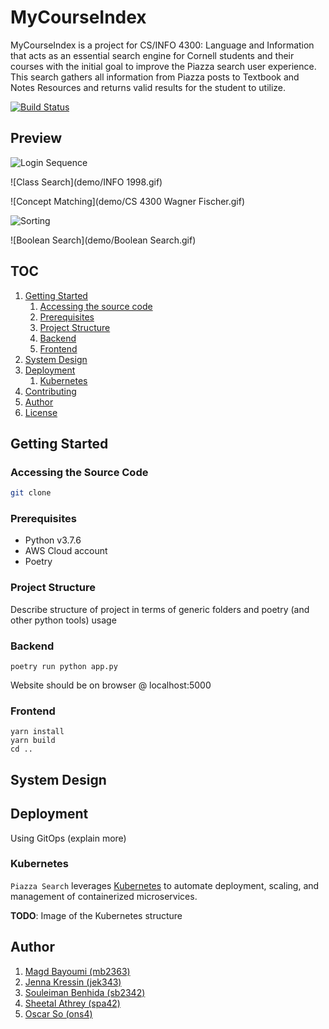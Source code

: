 # MyCourseIndex
MyCourseIndex is a project for CS/INFO 4300: Language and Information that acts as an essential search engine for Cornell students and their courses with the initial goal to improve the Piazza search user experience. This search gathers all information from Piazza posts to Textbook and Notes Resources and returns valid results for the student to utilize.  

[![Build Status](https://travis-ci.org/oscarso2000/MyCourseIndex.svg?branch=master)](https://travis-ci.org/oscarso2000/MyCourseIndex)

## Preview 
![Login Sequence](demo/Login.gif)

![Class Search](demo/INFO 1998.gif)

![Concept Matching](demo/CS 4300 Wagner Fischer.gif)

![Sorting](demo/Sorts.gif)

![Boolean Search](demo/Boolean Search.gif)


## TOC
1. [Getting Started](#getting-started)
    1. [Accessing the source code](#accessing-the-source-code)
    1. [Prerequisites](#prerequisites)
    1. [Project Structure](#project-structure)
    1. [Backend](#backend)
    1. [Frontend](#frontend)
1. [System Design](#system-design)
1. [Deployment](#deployment)
    1. [Kubernetes](#kubernetes)
1. [Contributing](#contributing)
1. [Author](#author)
1. [License](#license)


## Getting Started

### Accessing the Source Code

```bash
git clone
```

### Prerequisites

- Python v3.7.6
- AWS Cloud account
- Poetry

### Project Structure

Describe structure of project in terms of generic folders and poetry (and other python tools) usage

### Backend
```poetry install
poetry run python app.py
```
Website should be on browser @ localhost:5000

### Frontend
```cd client
yarn install
yarn build
cd ..
```

## System Design

## Deployment
Using GitOps (explain more)

### Kubernetes
`Piazza Search` leverages [Kubernetes](https://kubernetes.io) to automate deployment, scaling,
and management of containerized microservices.

**TODO**: Image of the Kubernetes structure

## Author
1. [Magd Bayoumi (mb2363)](https://github.com/bayoumi17m)
1. [Jenna Kressin (jek343)](https://github.com/jek343)
1. [Souleiman Benhida (sb2342)](https://github.com/soule)
1. [Sheetal Athrey (spa42)](https://github.com/sheetal-athrey)
1. [Oscar So (ons4)](https://github.com/oscarso2000)
